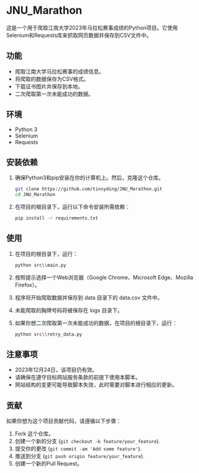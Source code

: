 # JNU_Marathon

这是一个用于爬取江南大学2023年马拉松赛事成绩的Python项目。它使用Selenium和Requests库来抓取网页数据并保存到CSV文件中。

## 功能

- 爬取江南大学马拉松赛事的成绩信息。
- 将爬取的数据保存为CSV格式。
- 下载证书图片并保存到本地。
- 二次爬取第一次未能成功的数据。

## 环境

- Python 3
- Selenium
- Requests

## 安装依赖

1. 确保Python3和pip安装在你的计算机上。然后，克隆这个仓库。

    ```bash
    git clone https://github.com/tinsyding/JNU_Marathon.git
    cd JNU_Marathon
    ```


2. 在项目的根目录下，运行以下命令安装所需依赖：

    ```bash
    pip install -r requirements.txt
    ```

## 使用

1. 在项目的根目录下，运行：

    ```bash
    python src\\main.py
    ```

2. 按照提示选择一个Web浏览器（Google Chrome、Microsoft Edge、Mozilla Firefox）。

3. 程序将开始爬取数据并保存到 data 目录下的 data.csv 文件中。

4. 未能爬取的胸牌号码将被保存在 logs 目录下。

5. 如果你想二次爬取第一次未能成功的数据，在项目的根目录下，运行：

    ```bash
    python src\\retry_data.py
    ```

## 注意事项

- 2023年12月24日，该项目仍有效。
- 请确保在遵守目标网站服务条款的前提下使用本脚本。
- 网站结构的变更可能导致脚本失效，此时需要对脚本进行相应的更新。

## 贡献
如果你想为这个项目贡献代码，请遵循以下步骤：

1. Fork 这个仓库。
2. 创建一个新的分支 (`git checkout -b feature/your_feature`).
3. 提交你的更改 (`git commit -am 'Add some feature'`).
4. 推送到分支 (`git push origin feature/your_feature`).
5. 创建一个新的Pull Request。
